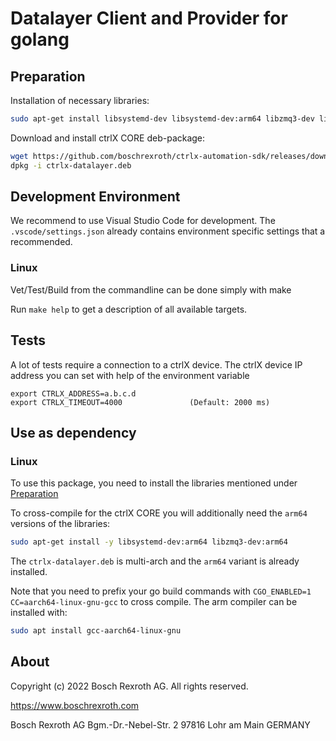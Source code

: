 # Datalayer Client and Provider for golang

## Preparation

Installation of necessary libraries:
```bash
sudo apt-get install libsystemd-dev libsystemd-dev:arm64 libzmq3-dev libzmq3-dev:arm64
```

Download and install ctrlX CORE deb-package:
```bash
wget https://github.com/boschrexroth/ctrlx-automation-sdk/releases/download/1.12.0/ctrlx-datalayer.deb
dpkg -i ctrlx-datalayer.deb
```

## Development Environment

We recommend to use Visual Studio Code for development. The `.vscode/settings.json` already contains environment specific settings that a recommended.

### Linux
Vet/Test/Build from the commandline can be done simply with make

Run `make help` to get a description of all available targets.

## Tests
A lot of tests require a connection to a ctrlX device. The ctrlX device IP address you can set with help of the environment variable 
```
export CTRLX_ADDRESS=a.b.c.d
export CTRLX_TIMEOUT=4000               (Default: 2000 ms)
```

## Use as dependency

### Linux
To use this package, you need to install the libraries mentioned under [Preparation](#Preparation)

To cross-compile for the ctrlX CORE you will additionally need the `arm64` versions of the libraries:
```bash
sudo apt-get install -y libsystemd-dev:arm64 libzmq3-dev:arm64
```
The `ctrlx-datalayer.deb` is multi-arch and the `arm64` variant is already installed.

Note that you need to prefix your go build commands with `CGO_ENABLED=1 CC=aarch64-linux-gnu-gcc` to cross compile. The arm compiler
can be installed with:
```bash
sudo apt install gcc-aarch64-linux-gnu
```
## About

Copyright (c) 2022 Bosch Rexroth AG. All rights reserved.

<https://www.boschrexroth.com>

Bosch Rexroth AG
Bgm.-Dr.-Nebel-Str. 2
97816 Lohr am Main
GERMANY
